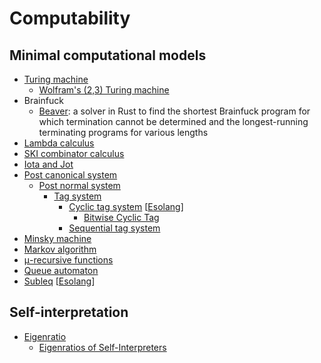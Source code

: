 # Computability

## Minimal computational models

- [Turing machine](https://en.wikipedia.org/wiki/Turing_machine)
  - [Wolfram's (2,3) Turing machine](https://en.wikipedia.org/wiki/Wolfram%27s_2-state_3-symbol_Turing_machine)
- Brainfuck
  - [Beaver](https://github.com/eterevsky/beaver): a solver in Rust to find
    the shortest Brainfuck program for which termination cannot be determined
    and the longest-running terminating programs for various lengths
- [Lambda calculus](https://en.wikipedia.org/wiki/Lambda_calculus)
- [SKI combinator calculus](https://en.wikipedia.org/wiki/SKI_combinator_calculus)
- [Iota and Jot](https://en.wikipedia.org/wiki/Iota_and_Jot)
- [Post canonical system](https://esolangs.org/wiki/Post_canonical_system)
  - [Post normal system](https://esolangs.org/wiki/Post_normal_system)
    - [Tag system](https://esolangs.org/wiki/Tag_system)
      - [Cyclic tag system](https://en.wikipedia.org/wiki/Tag_system#Cyclic_tag_systems)
        [[Esolang](https://esolangs.org/wiki/Cyclic_tag_system)]
        - [Bitwise Cyclic Tag](https://esolangs.org/wiki/Bitwise_Cyclic_Tag)
      - [Sequential tag system](https://esolangs.org/wiki/Sequential_tag_system)
- [Minsky machine](https://esolangs.org/wiki/Minsky_machine)
- [Markov algorithm](https://en.wikipedia.org/wiki/Markov_algorithm)
- [μ-recursive functions](https://en.wikipedia.org/wiki/General_recursive_function)
- [Queue automaton](https://en.wikipedia.org/wiki/Queue_automaton)
- [Subleq](https://en.wikipedia.org/wiki/One-instruction_set_computer#Subtract_and_branch_if_less_than_or_equal_to_zero)
  [[Esolang](https://esolangs.org/wiki/Subleq)]

## Self-interpretation

- [Eigenratio](https://esolangs.org/wiki/Eigenratio)
  - [Eigenratios of Self-Interpreters](https://eigenratios.blogspot.com/)
